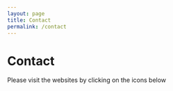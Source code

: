 ```yaml
---
layout: page
title: Contact
permalink: /contact
---
```


# Contact

Please visit the websites by clicking on the icons below
